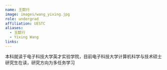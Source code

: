 ```yaml
---
name: 王懿行
image: images/wang_yixing.jpg
role: undergrad
affiliation: UESTC
aliases:
  - 王懿行
  - Yixing Wang
links:
---
```


本科就读于电子科技大学英才实验学院，目前电子科技大学计算机科学与技术硕士研究生在读，研究方向为多任务学习
